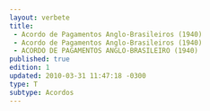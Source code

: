 ```yaml
---
layout: verbete
title:
 - Acordo de Pagamentos Anglo-Brasileiros (1940)
 - Acordo de Pagamentos Anglo-Brasileiros (1940)
 - ACORDO DE PAGAMENTOS ANGLO-BRASILEIRO (1940)
published: true
edition: 1  
updated: 2010-03-31 11:47:18 -0300
type: T
subtype: Acordos
---
```


